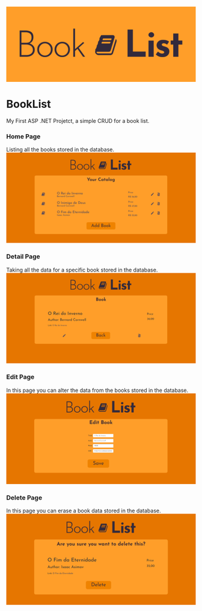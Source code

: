 ![Plantão Saúde Banner](/Banner_github.png)
# BookList
 My First ASP .NET Projetct, a simple CRUD for a book list.

### Home Page
Listing all the books stored in the database.
![Home Page](/HomePrint.PNG)

### Detail Page
Taking all the data for a specific book stored in the database.
![Detail Page](/DetailPrint.PNG)

### Edit Page
In this page you can alter the data from the books stored in the database.
![Edit Page](/EditPrint.PNG)

### Delete Page
In this page you can erase a book data stored in the database.
![Delete Page](/DeletePrint.PNG)